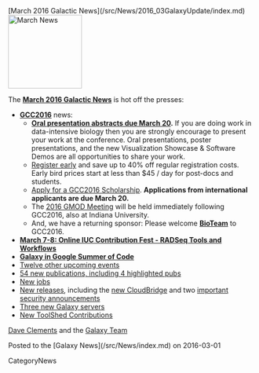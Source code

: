 <div class='newsItemHeader'>[March 2016 Galactic News](/src/News/2016_03GalaxyUpdate/index.md)</div>

<div class='right'>
<a href='/src/GalaxyUpdates/2016_03/index.md'><img src="/src/Images/GalaxyLogos/GalaxyNews.png" alt="March News" width=150 /></a><br />
</div>

The **[March 2016 Galactic News](/src/GalaxyUpdates/2016_03/index.md)** is hot off the presses:

* **[GCC2016](/src/GalaxyUpdates/2016_03/index.md#gcc2016)** news:
  * **[Oral presentation abstracts due March 20](/src/GalaxyUpdates/2016_03/index.md#gcc2016-abstract-submission-deadlines).** If you are doing work in data-intensive biology then you are strongly encourage to present your work at the conference.  Oral presentations, poster presentations, and the new Visualization Showcase & Software Demos are all opportunities to share your work.
  * [Register early](/src/GalaxyUpdates/2016_03/index.md#gcc2016-early-registration) and save up to 40% off regular registration costs. Early bird prices start at less than $45 / day for post-docs and students.
  * [Apply for a GCC2016 Scholarship](/src/GalaxyUpdates/2016_03/index.md#scholarships-international-application-deadline-is-march-20). **Applications from international applicants are due March 20.**
  * The [2016 GMOD Meeting](/src/GalaxyUpdates/2016_03/index.md#gmod-meeting-june-30---july-1) will be held immediately following GCC2016, also at Indiana University.
  * And, we have a returning sponsor: Please welcome **[BioTeam](/src/GalaxyUpdates/2016_03/index.md#sponsors)** to GCC2016.   
* **[March 7-8: Online IUC Contribution Fest - RADSeq Tools and Workflows](/src/GalaxyUpdates/2016_03/index.md#march-7-8-online-iuc-contribution-fest---radseq-tools-and-workflows)**
* **[Galaxy in Google Summer of Code](/src/GalaxyUpdates/2016_03/index.md#galaxy-in-google-summer-of-code)**
* [Twelve other upcoming events](/src/GalaxyUpdates/2016_03/index.md#upcoming-events)
* [54 new publications, including 4 highlighted pubs](/src/GalaxyUpdates/2016_03/index.md#new-papers)
* [New jobs](/src/GalaxyUpdates/2016_03/index.md#whos-hiring)
* [New releases](/src/GalaxyUpdates/2016_03/index.md#releases), including the [new CloudBridge](/src/GalaxyUpdates/2016_03/index.md#cloudbridge-010) and two [important security announcements](/src/GalaxyUpdates/2016_03/index.md#security-announcements)
* [Three new Galaxy servers](/src/GalaxyUpdates/2016_03/index.md#new-public-galaxy-servers)
* [New ToolShed Contributions](/src/GalaxyUpdates/2016_03/index.md#toolshed-contributions)

[Dave Clements](/src/DaveClements/index.md) and the [Galaxy Team](/src/GalaxyTeam/index.md)

<div class='newsItemFooter'>Posted to the [Galaxy News](/src/News/index.md) on 2016-03-01 </div>

CategoryNews
